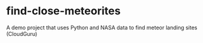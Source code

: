# find-close-meteorites
A demo project that uses Python and NASA data to find meteor landing sites (CloudGuru)
